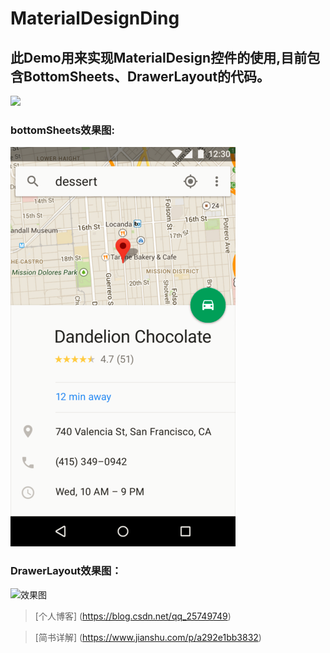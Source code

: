 # MaterialDesignDing
## 此Demo用来实现MaterialDesign控件的使用,目前包含BottomSheets、DrawerLayout的代码。

![](https://upload-images.jianshu.io/upload_images/3485428-a4c980b8ba0ad02e?imageMogr2/auto-orient/strip%7CimageView2/2/w/387)

### bottomSheets效果图:

![](https://github.com/DaLongPJ/MaterialDesignDing-master/raw/master/fd39.png)  

### DrawerLayout效果图：

![效果图](http://upload-images.jianshu.io/upload_images/3485428-f448bae6615efa4c.gif?imageMogr2/auto-orient/strip)

> [个人博客] (https://blog.csdn.net/qq_25749749)

> [简书详解] (https://www.jianshu.com/p/a292e1bb3832)

